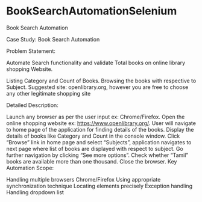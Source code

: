 # BookSearchAutomationSelenium

Book Search Automation

Case Study: Book Search Automation 

Problem Statement: 

Automate Search functionality and validate Total books on online library shopping Website. 

Listing Category and Count of Books.
Browsing the books with respective to Subject.
Suggested site: openlibrary.org, however you are free to choose any other legitimate shopping site 

Detailed Description: 

Launch any browser as per the user input ex: Chrome/Firefox.
Open the online shopping website ex: https://www.openlibrary.org/.
User will navigate to home page of the application for finding details of the books.
Display the details of books like Category and Count in the console window.
Click “Browse” link in home page and select “Subjects”, application navigates to next page where list of books are displayed with respect to subject.
Go further navigation by clicking “See more options”.
Check whether “Tamil” books are available more than one thousand.
Close the browser.
Key Automation Scope: 

Handling multiple browsers Chrome/Firefox
Using appropriate synchronization technique 
Locating elements precisely 
Exception handling 
Handling dropdown list
